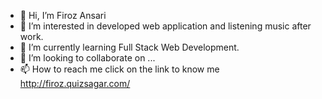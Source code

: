 - 👋 Hi, I’m Firoz Ansari
- 👀 I’m interested in developed web application and listening music after work.
- 🌱 I’m currently learning Full Stack Web Development.
- 💞️ I’m looking to collaborate on ...
- 📫 How to reach me click on the link to know me http://firoz.quizsagar.com/

<!---
connectwithfiroz/connectwithfiroz is a ✨ special ✨ repository because its `README.md` (this file) appears on your GitHub profile.
You can click the Preview link to take a look at your changes.
--->
